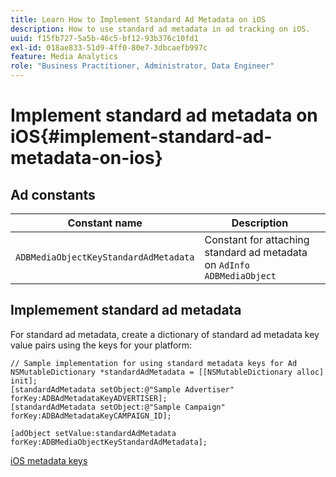 ```yaml
---
title: Learn How to Implement Standard Ad Metadata on iOS
description: How to use standard ad metadata in ad tracking on iOS.
uuid: f15fb727-5a5b-46c5-bf12-93b376c10fd1
exl-id: 018ae833-51d9-4ff0-80e7-3dbcaefb997c
feature: Media Analytics
role: "Business Practitioner, Administrator, Data Engineer"
---
```

# Implement standard ad metadata on iOS{#implement-standard-ad-metadata-on-ios}

## Ad constants

|  Constant name  | Description&nbsp;&nbsp;  |
|---|---|
|  `ADBMediaObjectKeyStandardAdMetadata`  | Constant for attaching standard ad metadata on `AdInfo ADBMediaObject`  |

## Implemement standard ad metadata

For standard ad metadata, create a dictionary of standard ad metadata key value pairs using the keys for your platform: 

```
// Sample implementation for using standard metadata keys for Ad 
NSMutableDictionary *standardAdMetadata = [[NSMutableDictionary alloc] init]; 
[standardAdMetadata setObject:@"Sample Advertiser" forKey:ADBAdMetadataKeyADVERTISER]; 
[standardAdMetadata setObject:@"Sample Campaign" forKey:ADBAdMetadataKeyCAMPAIGN_ID]; 
 
[adObject setValue:standardAdMetadata forKey:ADBMediaObjectKeyStandardAdMetadata];
```

[iOS metadata keys](/help/sdk-implement/track-av-playback/impl-std-metadata/ios-metadata-keys.md)
